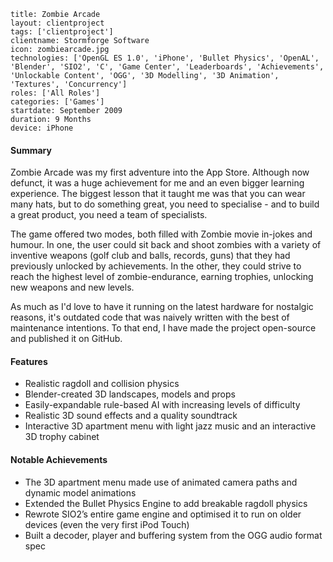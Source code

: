 ```
title: Zombie Arcade
layout: clientproject
tags: ['clientproject']
clientname: Stormforge Software
icon: zombiearcade.jpg
technologies: ['OpenGL ES 1.0', 'iPhone', 'Bullet Physics', 'OpenAL', 'Blender', 'SIO2', 'C', 'Game Center', 'Leaderboards', 'Achievements', 'Unlockable Content', 'OGG', '3D Modelling', '3D Animation', 'Textures', 'Concurrency']
roles: ['All Roles']
categories: ['Games']
startdate: September 2009
duration: 9 Months
device: iPhone
```
#### Summary

Zombie Arcade was my first adventure into the App Store. Although now defunct, it was a huge achievement for me and an even bigger learning experience. The biggest lesson that it taught me was that you can wear many hats, but to do something great, you need to specialise - and to build a great product, you need a team of specialists.

The game offered two modes, both filled with Zombie movie in-jokes and humour. In one, the user could sit back and shoot zombies with a variety of inventive weapons (golf club and balls, records, guns) that they had previously unlocked by achievements. In the other, they could strive to reach the highest level of zombie-endurance, earning trophies, unlocking new weapons and new levels.

As much as I'd love to have it running on the latest hardware for nostalgic reasons, it's outdated code that was naively written with the best of maintenance intentions. To that end, I have made the project open-source and published it on GitHub.

#### Features

- Realistic ragdoll and collision physics
- Blender-created 3D landscapes, models and props
- Easily-expandable rule-based AI with increasing levels of difficulty
- Realistic 3D sound effects and a quality soundtrack
- Interactive 3D apartment menu with light jazz music and an interactive 3D trophy cabinet

#### Notable Achievements

- The 3D apartment menu made use of animated camera paths and dynamic model animations
- Extended the Bullet Physics Engine to add breakable ragdoll physics
- Rewrote SIO2’s entire game engine and optimised it to run on older devices (even the very first iPod Touch)
- Built a decoder, player and buffering system from the OGG audio format spec


